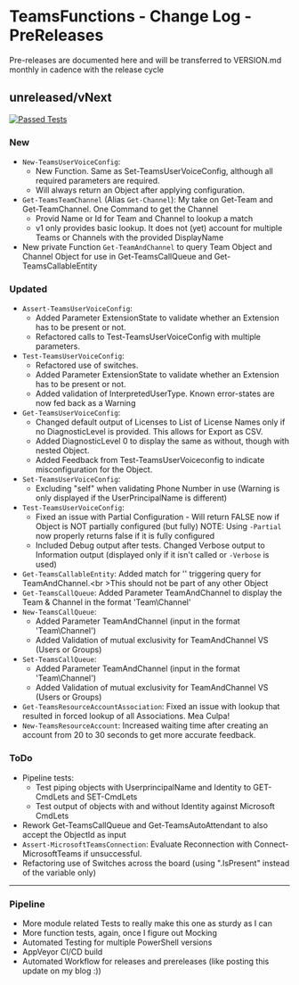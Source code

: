 # TeamsFunctions - Change Log - PreReleases

Pre-releases are documented here and will be transferred to VERSION.md monthly in cadence with the release cycle

## unreleased/vNext

[![Passed Tests](https://img.shields.io/badge/Tests%20Passed-2049-blue.svg)](https://github.com/DEberhardt/TeamsFunctions)

### New

- `New-TeamsUserVoiceConfig`:
  - New Function. Same as Set-TeamsUserVoiceConfig, although all required parameters are required.
  - Will always return an Object after applying configuration.
- `Get-TeamsTeamChannel` (Alias `Get-Channel`): My take on Get-Team and Get-TeamChannel. One Command to get the Channel
  - Provid Name or Id for Team and Channel to lookup a match
  - v1 only provides basic lookup. It does not (yet) account for multiple Teams or Channels with the provided DisplayName
- New private Function `Get-TeamAndChannel` to query Team Object and Channel Object for use in Get-TeamsCallQueue and Get-TeamsCallableEntity

### Updated

- `Assert-TeamsUserVoiceConfig`:
  - Added Parameter ExtensionState to validate whether an Extension has to be present or not.
  - Refactored calls to Test-TeamsUserVoiceConfig with multiple parameters.
- `Test-TeamsUserVoiceConfig`:
  - Refactored use of switches.
  - Added Parameter ExtensionState to validate whether an Extension has to be present or not.
  - Added validation of InterpretedUserType. Known error-states are now fed back as a Warning
- `Get-TeamsUserVoiceConfig`:
  - Changed default output of Licenses to List of License Names only if no DiagnosticLevel is provided. This allows for Export as CSV.
  - Added DiagnosticLevel 0 to display the same as without, though with nested Object.
  - Added Feedback from Test-TeamsUserVoiceconfig to indicate misconfiguration for the Object.
- `Set-TeamsUserVoiceConfig`:
  - Excluding "self" when validating Phone Number in use (Warning is only displayed if the UserPrincipalName is different)
- `Test-TeamsUserVoiceConfig`:
  - Fixed an issue with Partial Configuration - Will return FALSE now if Object is NOT partially configured (but fully)
  NOTE: Using `-Partial` now properly returns false if it is fully configured
  - Included Debug output after tests. Changed Verbose output to Information output (displayed only if it isn't called or `-Verbose` is used)
- `Get-TeamsCallableEntity`: Added match for '\' triggering query for TeamAndChannel.<br \>This should not be part of any other Object
- `Get-TeamsCallQueue`: Added Parameter TeamAndChannel to display the Team & Channel in the format 'Team\Channel'
- `New-TeamsCallQueue`:
  - Added Parameter TeamAndChannel (input in the format 'Team\Channel')
  - Added Validation of mutual exclusivity for TeamAndChannel VS (Users or Groups)
- `Set-TeamsCallQueue`:
  - Added Parameter TeamAndChannel (input in the format 'Team\Channel')
  - Added Validation of mutual exclusivity for TeamAndChannel VS (Users or Groups)
- `Get-TeamsResourceAccountAssociation`: Fixed an issue with lookup that resulted in forced lookup of all Associations. Mea Culpa!
- `New-TeamsResourceAccount`: Increased waiting time after creating an account from 20 to 30 seconds to get more accurate feedback.

### ToDo

- Pipeline tests:
  - Test piping objects with UserprincipalName and Identity to GET-CmdLets and SET-CmdLets
  - Test output of objects with and without Identity against Microsoft CmdLets
- Rework Get-TeamsCallQueue and Get-TeamsAutoAttendant to also accept the ObjectId as input
- `Assert-MicrosoftTeamsConnection`: Evaluate Reconnection with Connect-MicrosoftTeams if unsuccessful.
- Refactoring use of Switches across the board (using ".IsPresent" instead of the variable only)

---------------------------------------------

### Pipeline

- More module related Tests to really make this one as sturdy as I can
- More function tests, again, once I figure out Mocking
- Automated Testing for multiple PowerShell versions
- AppVeyor CI/CD build
- Automated Workflow for releases and prereleases (like posting this update on my blog :))
